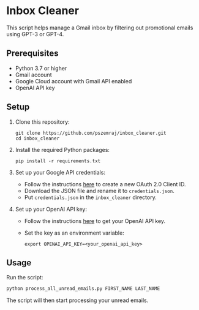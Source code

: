 # Inbox Cleaner

This script helps manage a Gmail inbox by filtering out promotional emails using GPT-3 or GPT-4.

## Prerequisites

- Python 3.7 or higher
- Gmail account
- Google Cloud account with Gmail API enabled
- OpenAI API key

## Setup

1. Clone this repository:

   ```
   git clone https://github.com/pszemraj/inbox_cleaner.git
   cd inbox_cleaner
   ```

2. Install the required Python packages:

   ```
   pip install -r requirements.txt
   ```

3. Set up your Google API credentials:

   - Follow the instructions [here](https://developers.google.com/workspace/guides/create-credentials) to create a new OAuth 2.0 Client ID.
   - Download the JSON file and rename it to `credentials.json`.
   - Put `credentials.json` in the `inbox_cleaner` directory.

4. Set up your OpenAI API key:

   - Follow the instructions [here](https://platform.openai.com/api-keys) to get your OpenAI API key.
   - Set the key as an environment variable:

     ```
     export OPENAI_API_KEY=<your_openai_api_key>
     ```

## Usage

Run the script:

```sh
python process_all_unread_emails.py FIRST_NAME LAST_NAME
```

The script will then start processing your unread emails.
